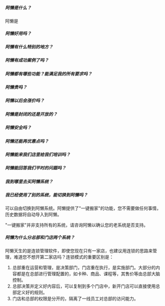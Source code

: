 ##### 阿懒是什么？

阿懒是

##### 阿懒好用吗？

##### 阿懒有什么特别的地方？

##### 阿懒有成功案例了吗？

##### 阿懒都有哪些功能？能满足我的所有要求吗？

##### 阿懒贵吗？

##### 阿懒以后会涨价吗？

##### 阿懒是封闭的还是开放的？

##### 阿懒安全吗？

##### 阿懒还能再优惠点吗？

##### 阿懒能来我们店里给我们培训吗？

##### 阿懒能回答我们平时的问题吗？

##### 我到哪里去买阿懒系统？

##### 我已经使用了别的系统，能切换到阿懒吗？

可以自由切换到阿懒系统。阿懒提供了"一键搬家"的功能，您不需要做任何事情，历史数据将自动导入到阿懒。

"一键搬家"并非支持所有的系统，请咨询阿懒以确认您的老系统是否支持。

##### 阿懒为什么分总部和门店两个系统？

阿懒天生的是连锁管理软件，即使您现在只有一家店，也建议用连锁的思路来管理，难道您不想开第二家店吗？连锁模式的重要区别是：

1. 总部重在运营和管理，是决策部门，门店重在执行，是实施部门。大部分的内容都是在总部进行管理配置的，如卡种、商品、课程等，其售价等由总部大脑控制。
2. 总部决策并定义好内容后，可以复制到多个门店中，新开门店可以直接使用总部定义好的规则。
3. 门店和总部的权限是分开的，隔离了一线员工对总部的访问能力。

